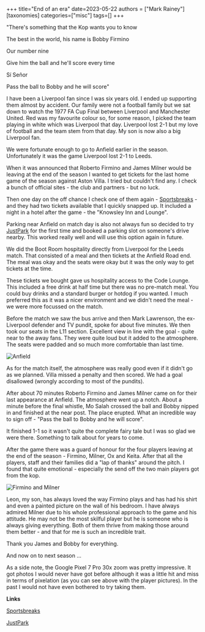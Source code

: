 +++
title="End of an era"
date=2023-05-22
authors = ["Mark Rainey"]
[taxonomies]
categories=["misc"]
tags=[]
+++

"There's something that the Kop wants you to know

The best in the world, his name is Bobby Firmino

Our number nine

Give him the ball and he'll score every time

Sí Señor

Pass the ball to Bobby and he will score"

<!-- more -->

I have been a Liverpool fan since I was six years old. I ended up supporting them almost by accident. Our family were not a football family but we sat down to watch the 1977 FA Cup Final between Liverpool and Manchester United. Red was my favourite colour so, for some reason, I picked the team playing in white which was Liverpool that day. Liverpool lost 2-1 but my love of football and the team stem from that day. My son is now also a big Liverpool fan.

We were fortunate enough to go to Anfield earlier in the season. Unfortunately it was the game Liverpool lost 2-1 to Leeds.

When it was announced that Roberto Firmino and James Milner would be leaving at the end of the season I wanted to get tickets for the last home game of the season against Aston Villa. I tried but couldn't find any. I check a bunch of official sites - the club and partners - but no luck.

Then one day on the off chance I check one of them again - [Sportsbreaks](https://www.sportsbreaks.com/) - and they had two tickets available that I quickly snapped up. It included a night in a hotel after the game - the "Knowsley Inn and Lounge". 

Parking near Anfield on match day is also not always fun so decided to try [JustPark](https://www.sportsbreaks.com/) for the first time and booked a parking slot on someone's drive nearby. This worked really well and will use this option again in future.

We did the Boot Room hospitality directly from Liverpool  for the Leeds match. That consisted of a meal and then tickets at the Anfield Road end. The meal was okay and the seats were okay but it was the only way to get tickets at the time.

These tickets we bought gave us hospitality access to the Code Lounge. This included a free drink at half time but there was no pre-match meal. You could buy drinks and a standard burger or hotdog if you wanted. I much preferred this as it was a nicer environment and we didn't need the meal - we were more focussed on the match.

Before the match we saw the bus arrive and then Mark Lawrenson, the ex-Liverpool defender and TV pundit, spoke for about five minutes. We then took our seats in the L11 section. Excellent view in line with the goal - quite near to the away fans. They were quite loud but it added to the atmosphere. The seats were padded and so much more comfortable than last time.

<img src="/posts/Anfield.png" title="Anfield" class="mid-image"></img><p></p>

As for the match itself, the atmosphere was really good even if it didn't go as we planned. Villa missed a penalty and then scored. We had a goal disallowed (wrongly according to most of the pundits).

After about 70 minutes Roberto Firmino and James Milner came on for their last appearance at Anfield. The atmosphere went up a notch. About a minute before the final whistle, Mo Salah crossed the ball and Bobby nipped in and finished at the near post. The place erupted. What an incredible way to sign off - "Pass the ball to Bobby and he will score".

It finished 1-1 so it wasn't quite the complete fairy tale but I was so glad we were there. Something to talk about for years to come.

After the game there was a guard of honour for the four players leaving at the end of the season - Firmino, Milner, Ox and Keita. After that all the players, staff and their families did a "lap of thanks" around the pitch. I found that quite emotional - especially the send off the two main players got from the kop.

<img src="/posts/Firmino-Milner.png" title="Firmino and Milner" class="mid-image"></img><p></p>

Leon, my son, has always loved the way Firmino plays and has had his shirt and even a painted picture on the wall of his bedroom. I have always admired Milner due to his whole professional approach to the game and his attitude. He may not be the most skilful player but he is someone who is always giving everything. Both of them thrive from making those around them better - and that for me is such an incredible trait.

Thank you James and Bobby for everything.

And now on to next season ...

As a side note, the Google Pixel 7 Pro 30x zoom was pretty impressive. It got photos I would never have got before although it was a little hit and miss in terms of pixelation (as you can see above with the player pictures). In the past I would not have even bothered to try taking them.

__Links__

[Sportsbreaks](https://www.sportsbreaks.com/) 

[JustPark](https://www.sportsbreaks.com/)

